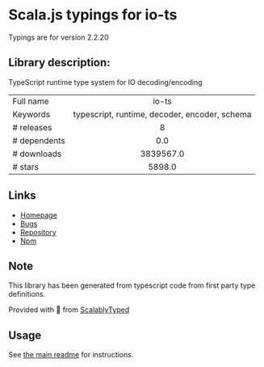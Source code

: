 
# Scala.js typings for io-ts

Typings are for version 2.2.20

## Library description:
TypeScript runtime type system for IO decoding/encoding

|                    |                 |
| ------------------ | :-------------: |
| Full name          | io-ts |
| Keywords           | typescript, runtime, decoder, encoder, schema |
| # releases         | 8 |
| # dependents       | 0.0 |
| # downloads        | 3839567.0 |
| # stars            | 5898.0 |

## Links
- [Homepage](https://github.com/gcanti/io-ts)
- [Bugs](https://github.com/gcanti/io-ts/issues)
- [Repository](https://github.com/gcanti/io-ts)
- [Npm](https://www.npmjs.com/package/io-ts)
    


## Note
This library has been generated from typescript code from first party type definitions.

Provided with :purple_heart: from [ScalablyTyped](https://github.com/oyvindberg/ScalablyTyped)

## Usage
See [the main readme](../../readme.md) for instructions.


